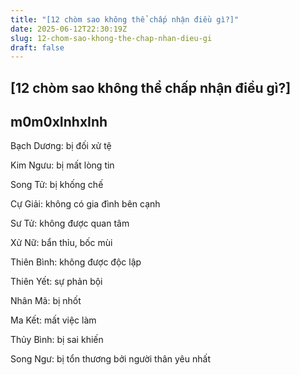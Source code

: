 ```yaml
---
title: "[12 chòm sao không thể chấp nhận điều gì?]"
date: 2025-06-12T22:30:19Z
slug: 12-chom-sao-khong-the-chap-nhan-dieu-gi
draft: false
---
```


## [12 chòm sao không thể chấp nhận điều gì?]

## m0m0xInhxInh

Bạch Dương: bị đối xử tệ

Kim Ngưu: bị mất lòng tin

Song Tử: bị khống chế

Cự Giải: không có gia đình bên cạnh

Sư Tử: không được quan tâm

Xử Nữ: bẩn thỉu, bốc mùi

Thiên Bình: không được độc lập

Thiên Yết: sự phản bội

Nhân Mã: bị nhốt

Ma Kết: mất việc làm

Thủy Bình: bị sai khiến

Song Ngư: bị tổn thương bởi người thân yêu nhất